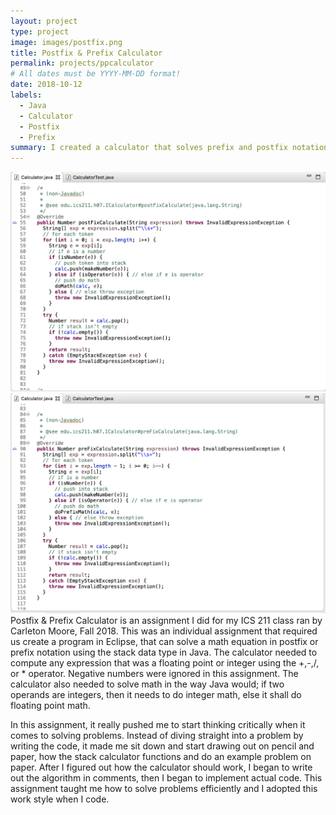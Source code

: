 ```yaml
---
layout: project
type: project
image: images/postfix.png
title: Postfix & Prefix Calculator
permalink: projects/ppcalculator
# All dates must be YYYY-MM-DD format!
date: 2018-10-12
labels:
  - Java
  - Calculator
  - Postfix
  - Prefix
summary: I created a calculator that solves prefix and postfix notation math problems using stacks
---
```


<div class="ui small rounded images">
  <img class="ui image" src="../images/postfix.png">
  <img class="ui image" src="../images/prefix.png">
</div>
Postfix & Prefix Calculator is an assignment I did for my ICS 211 class ran by Carleton Moore, Fall 2018. This was an individual assignment that required us create a program in Eclipse, that can solve a math equation in postfix or prefix notation using the stack data type in Java. The calculator needed to compute any expression that was a floating point or integer using the +,-,/, or * operator. Negative numbers were ignored in this assignment. The calculator also needed to solve math in the way Java would; if two operands are integers, then it needs to do integer math, else it shall do floating point math.

In this assignment, it really pushed me to start thinking critically when it comes to solving problems. Instead of diving straight into a problem by writing the code, it made me sit down and start drawing out on pencil and paper, how the stack calculator functions and do an example problem on paper. After I figured out how the calculator should work, I began to write out the algorithm in comments, then I began to implement actual code. This assignment taught me how to solve problems efficiently and I adopted this work style when I code. 





